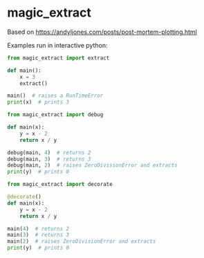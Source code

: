 # magic_extract

Based on https://andyljones.com/posts/post-mortem-plotting.html

Examples run in interactive python:

```python
from magic_extract import extract

def main():
    x = 3
    extract()

main()  # raises a RunTimeError
print(x)  # prints 3
```

```python
from magic_extract import debug

def main(x):
    y = x - 2
    return x / y

debug(main, 4)  # returns 2
debug(main, 3)  # returns 3
debug(main, 2)  # raises ZeroDivisionError and extracts
print(y)  # prints 0
```

```python
from magic_extract import decorate

@decorate()
def main(x):
    y = x - 2
    return x / y

main(4)  # returns 2
main(3)  # returns 3
main(2)  # raises ZeroDivisionError and extracts
print(y)  # prints 0
```
